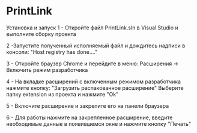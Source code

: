 # PrintLink

Установка и запуск
1 - Откройте файл PrintLink.sln в Visual Studio и выполните сборку проекта

2 -Запустите полученный исполняемый файл и дождитесь надписи в консоли:
"Host registry has done...."

3 - Откройте браузер Chrome и перейдите в меню:
Расширения → Включить режим разработчика

4 - На вкладке расширений с включенным режимом разработчика нажмите кнопку:
"Загрузить распакованное расширение"
Выберите папку extension из проекта и нажмите "Ok"

5 - Включите расширение и закрепите его на панели браузера

6 - Для работы нажмите на закрепленное расширение,
введите необходимые данные в появившемся окне и нажмите кнопку "Печать"